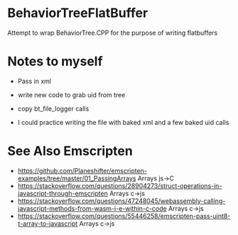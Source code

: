 # BehaviorTreeFlatBuffer
Attempt to wrap BehaviorTree.CPP for the purpose of writing flatbuffers

# Notes to myself
* Pass in xml
* write new code to grab uid from tree
* copy bt_file_logger calls

* I could practice writing the file with baked xml and a few baked uid calls


# See Also Emscripten
* https://github.com/Planeshifter/emscripten-examples/tree/master/01_PassingArrays  Arrays js->C
* https://stackoverflow.com/questions/28904273/struct-operations-in-javascript-through-emscripten Arrays c->js
* https://stackoverflow.com/questions/47248045/webassembly-calling-javascript-methods-from-wasm-i-e-within-c-code Arrays c->js
* https://stackoverflow.com/questions/55446258/emscripten-pass-uint8-t-array-to-javascript Arrays c->js




